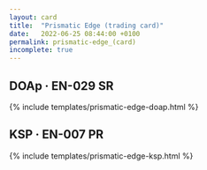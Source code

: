 ```yaml
---
layout: card
title:  "Prismatic Edge (trading card)"
date:   2022-06-25 08:44:00 +0100
permalink: prismatic-edge_(card)
incomplete: true
---
```


## DOAp &middot; EN-029 SR

{% include templates/prismatic-edge-doap.html %}


## KSP &middot; EN-007 PR

{% include templates/prismatic-edge-ksp.html %}
